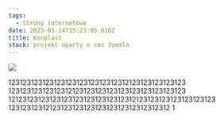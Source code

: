 ```yaml
---
tags:
  - Strony internetowe
date: 2023-03-14T15:23:05.616Z
title: Konplast
stack: projekt oparty o cms Joomla
---
```

![](../src/images/media/ascot-vet-blog-post-endocrine-disease-1-1080x675.jpg)

12312312312312312312312312312312123123123123123 12312312312312312123123123123123123123123123123 1212312312312312312312312312312312123123123123123123123 1231231231212312312312312312312312312312312 1